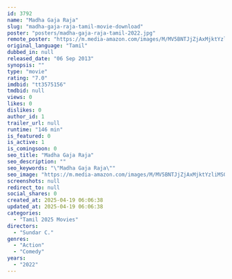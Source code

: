 ```yaml
---
id: 3792
name: "Madha Gaja Raja"
slug: "madha-gaja-raja-tamil-movie-download"
poster: "posters/madha-gaja-raja-tamil-2022.jpg"
remote_poster: "https://m.media-amazon.com/images/M/MV5BNTJjZjAxMjktYzliMS00M2I4LTg0OWUtM2QyNWEwNWQyZDQ4XkEyXkFqcGdeQXVyNDY5MTUyNjU@._V1_SX300.jpg"
original_language: "Tamil"
dubbed_in: null
released_date: "06 Sep 2013"
synopsis: ""
type: "movie"
rating: "7.0"
imdbid: "tt3575156"
tmdbid: null
views: 0
likes: 0
dislikes: 0
author_id: 1
trailer_url: null
runtime: "146 min"
is_featured: 0
is_active: 1
is_comingsoon: 0
seo_title: "Madha Gaja Raja"
seo_description: ""
seo_keywords: "\"Madha Gaja Raja\""
seo_image: "https://m.media-amazon.com/images/M/MV5BNTJjZjAxMjktYzliMS00M2I4LTg0OWUtM2QyNWEwNWQyZDQ4XkEyXkFqcGdeQXVyNDY5MTUyNjU@._V1_SX300.jpg"
screenshots: null
redirect_to: null
social_shares: 0
created_at: 2025-04-19 06:06:38
updated_at: 2025-04-19 06:06:38
categories:
  - "Tamil 2025 Movies"
directors:
  - "Sundar C."
genres:
  - "Action"
  - "Comedy"
years:
  - "2022"
---
```

